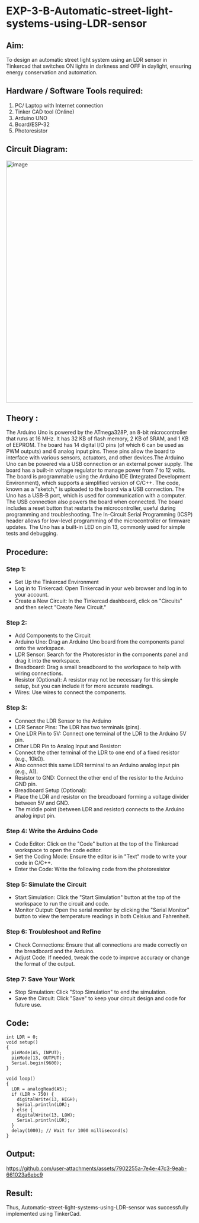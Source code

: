 # EXP-3-B-Automatic-street-light-systems-using-LDR-sensor

## Aim: 
To design an automatic street light system using an LDR sensor in Tinkercad that switches ON lights in darkness and OFF in daylight, ensuring energy conservation and automation.

## Hardware / Software Tools required:

1. PC/ Laptop with Internet connection
2. Tinker CAD tool (Online)
3. Arduino UNO 
4. Board/ESP-32
5. Photoresistor
  
## Circuit Diagram:
<img width="994" height="652" alt="image" src="https://github.com/user-attachments/assets/16ff9fcc-2bb6-4455-a5fd-2527b9ccc231" />



## Theory :

  The Arduino Uno is powered by the ATmega328P, an 8-bit microcontroller that runs at 16 MHz. It has 32 KB of flash memory, 2 KB of SRAM, and 1 KB of EEPROM. The board has 14 digital I/O pins (of which 6 can be used as PWM outputs) and 6 analog input pins. These pins allow the board to interface with various sensors, actuators, and other devices.The Arduino Uno can be powered via a USB connection or an external power supply. The board has a built-in voltage regulator to manage power from 7 to 12 volts.
The board is programmable using the Arduino IDE (Integrated Development Environment), which supports a simplified version of C/C++. The code, known as a "sketch," is uploaded to the board via a USB connection. The Uno has a USB-B port, which is used for communication with a computer. The USB connection also powers the board when connected. The board includes a reset button that restarts the microcontroller, useful during programming and troubleshooting. The In-Circuit Serial Programming (ICSP) header allows for low-level programming of the microcontroller or firmware updates. The Uno has a built-in LED on pin 13, commonly used for simple tests and debugging.

## Procedure:

### Step 1: 
* Set Up the Tinkercad Environment
* Log in to Tinkercad: Open Tinkercad in your web browser and log in to your account.
* Create a New Circuit: In the Tinkercad dashboard, click on "Circuits" and then select "Create New Circuit."
### Step 2: 

* Add Components to the Circuit
*	Arduino Uno: Drag an Arduino Uno board from the components panel onto the workspace.
*	LDR Sensor: Search for the Photoresistor in the components panel and drag it into the workspace.
*	Breadboard: Drag a small breadboard to the workspace to help with wiring connections.
*	Resistor (Optional): A resistor may not be necessary for this simple setup, but you can include it for more accurate readings.
*	Wires: Use wires to connect the components.

### Step 3: 
* Connect the LDR Sensor to the Arduino
*	LDR Sensor Pins: The LDR has two terminals (pins).
*	One LDR Pin to 5V: Connect one terminal of the LDR to the Arduino 5V pin.
*	Other LDR Pin to Analog Input and Resistor:
*	Connect the other terminal of the LDR to one end of a fixed resistor (e.g., 10kΩ).
*	Also connect this same LDR terminal to an Arduino analog input pin (e.g., A1).
*	Resistor to GND: Connect the other end of the resistor to the Arduino GND pin.
*	Breadboard Setup (Optional):
*	Place the LDR and resistor on the breadboard forming a voltage divider between 5V and GND.
*	The middle point (between LDR and resistor) connects to the Arduino analog input pin.

### Step 4: Write the Arduino Code

*	Code Editor: Click on the "Code" button at the top of the Tinkercad workspace to open the code editor.
*	Set the Coding Mode: Ensure the editor is in "Text" mode to write your code in C/C++.
*	Enter the Code: Write the following code from the photoresistor

### Step 5: Simulate the Circuit

*	Start Simulation: Click the "Start Simulation" button at the top of the workspace to run the circuit and code.
*	Monitor Output: Open the serial monitor by clicking the "Serial Monitor" button to view the temperature readings in both Celsius and Fahrenheit.

### Step 6: Troubleshoot and Refine
*	Check Connections: Ensure that all connections are made correctly on the breadboard and the Arduino.
*	Adjust Code: If needed, tweak the code to improve accuracy or change the format of the output.

### Step 7: Save Your Work
*	Stop Simulation: Click "Stop Simulation" to end the simulation.
*	Save the Circuit: Click "Save" to keep your circuit design and code for future use.

## Code:
~~~
int LDR = 0;
void setup()
{
  pinMode(A5, INPUT);
  pinMode(13, OUTPUT);
  Serial.begin(9600);
}

void loop()
{
  LDR = analogRead(A5);
  if (LDR > 750) {
    digitalWrite(13, HIGH);
    Serial.println(LDR);
  } else {
    digitalWrite(13, LOW);
    Serial.println(LDR);
  }
  delay(1000); // Wait for 1000 millisecond(s)
}

~~~
## Output:

https://github.com/user-attachments/assets/7902255a-7e4e-47c3-9eab-661023a6ebc9

## Result:
Thus, Automatic-street-light-systems-using-LDR-sensor was successfully implemented using TinkerCad.


